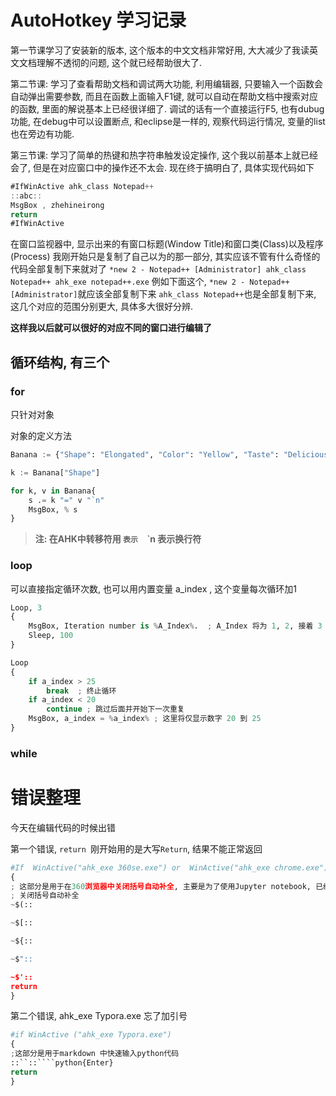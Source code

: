 # AutoHotkey 学习记录

第一节课学习了安装新的版本, 这个版本的中文文档非常好用, 大大减少了我读英文文档理解不透彻的问题, 这个就已经帮助很大了.

第二节课: 学习了查看帮助文档和调试两大功能, 利用编辑器, 只要输入一个函数会自动弹出需要参数, 而且在函数上面输入F1键, 就可以自动在帮助文档中搜索对应的函数, 里面的解说基本上已经很详细了.
调试的话有一个直接运行F5, 也有dubug功能, 在debug中可以设置断点, 和eclipse是一样的, 观察代码运行情况, 变量的list也在旁边有功能.

第三节课: 学习了简单的热键和热字符串触发设定操作, 这个我以前基本上就已经会了, 但是在对应窗口中的操作还不太会.
现在终于搞明白了, 具体实现代码如下

```javascript
#IfWinActive ahk_class Notepad++
::abc::
MsgBox , zhehineirong
return
#IfWinActive
```

在窗口监视器中, 显示出来的有窗口标题(Window Title)和窗口类(Class)以及程序(Process)
我刚开始只是复制了自己以为的那一部分, 其实应该不管有什么奇怪的代码全部复制下来就对了
`*new 2 - Notepad++ [Administrator]
ahk_class Notepad++
ahk_exe notepad++.exe`
例如下面这个, `*new 2 - Notepad++ [Administrator]`就应该全部复制下来
`ahk_class Notepad++`也是全部复制下来, 这几个对应的范围分别更大, 具体多大很好分辨.

**这样我以后就可以很好的对应不同的窗口进行编辑了**



## 循环结构, 有三个

### for

只针对对象

对象的定义方法

```python
Banana := {"Shape": "Elongated", "Color": "Yellow", "Taste": "Delicious", "Price": 3}

k := Banana["Shape"]

for k, v in Banana{
	s .= k "=" v "`n"
	MsgBox, % s
}
```

> **注: 在AHK中转移符用 `表示  `\`n 表示换行符**

### loop

可以直接指定循环次数, 也可以用内置变量 a_index , 这个变量每次循环加1

```python
Loop, 3
{
    MsgBox, Iteration number is %A_Index%.  ; A_Index 将为 1, 2, 接着 3
    Sleep, 100
}

Loop
{
    if a_index > 25
        break  ; 终止循环
    if a_index < 20
        continue ; 跳过后面并开始下一次重复
    MsgBox, a_index = %a_index% ; 这里将仅显示数字 20 到 25
}
```

### while

# 错误整理

今天在编辑代码的时候出错

第一个错误, `return `刚开始用的是大写`Return`, 结果不能正常返回

```python
#If  WinActive("ahk_exe 360se.exe") or  WinActive("ahk_exe chrome.exe") 
{
; 这部分是用于在360浏览器中关闭括号自动补全, 主要是为了使用Jupyter notebook, 已经自带的括号补全功能.
; 关闭括号自动补全
~$(::

~$[::

~${::

~$"::

~$'::
return
}
```

第二个错误, ahk_exe Typora.exe 忘了加引号

```python
#if WinActive ("ahk_exe Typora.exe")
{
;这部分是用于markdown 中快速输入python代码
::``::````python{Enter}
return
}
```


